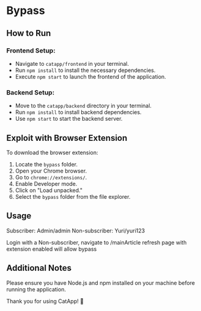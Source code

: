 # Bypass

## How to Run

### Frontend Setup:

- Navigate to `catapp/frontend` in your terminal.
- Run `npm install` to install the necessary dependencies.
- Execute `npm start` to launch the frontend of the application.

### Backend Setup:

- Move to the `catapp/backend` directory in your terminal.
- Run `npm install` to install backend dependencies.
- Use `npm start` to start the backend server.

## Exploit with Browser Extension 

To download the browser extension:

1. Locate the `bypass` folder.
2. Open your Chrome browser.
3. Go to `chrome://extensions/`.
4. Enable Developer mode.
5. Click on "Load unpacked."
6. Select the `bypass` folder from the file explorer.

## Usage 
Subscriber: Admin/admin 
Non-subscriber: Yuri/yuri123 

Login with a Non-subscriber, navigate to /mainArticle refresh page with extension enabled will allow bypass


## Additional Notes

Please ensure you have Node.js and npm installed on your machine before running the application.

Thank you for using CatApp! 🐾

